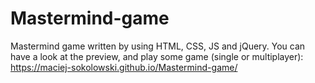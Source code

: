 # Mastermind-game
Mastermind game written by using HTML, CSS, JS and jQuery. You can have a look at the preview, and play some game (single or multiplayer): https://maciej-sokolowski.github.io/Mastermind-game/

